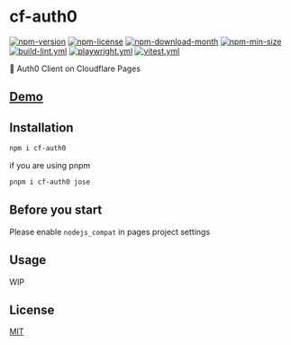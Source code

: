 <!----- BEGIN GHOST DOCS HEADER ----->

# cf-auth0


<!----- BEGIN GHOST DOCS BADGES ----->
<a href="https://npmjs.com/package/cf-auth0"><img src="https://img.shields.io/npm/v/cf-auth0" alt="npm-version" /></a> <a href="https://npmjs.com/package/cf-auth0"><img src="https://img.shields.io/npm/l/cf-auth0" alt="npm-license" /></a> <a href="https://npmjs.com/package/cf-auth0"><img src="https://img.shields.io/npm/dm/cf-auth0" alt="npm-download-month" /></a> <a href="https://npmjs.com/package/cf-auth0"><img src="https://img.shields.io/bundlephobia/min/cf-auth0" alt="npm-min-size" /></a> <a href="https://github.com/jill64/cf-auth0/actions/workflows/build-lint.yml"><img src="https://github.com/jill64/cf-auth0/actions/workflows/build-lint.yml/badge.svg" alt="build-lint.yml" /></a> <a href="https://github.com/jill64/cf-auth0/actions/workflows/playwright.yml"><img src="https://github.com/jill64/cf-auth0/actions/workflows/playwright.yml/badge.svg" alt="playwright.yml" /></a> <a href="https://github.com/jill64/cf-auth0/actions/workflows/vitest.yml"><img src="https://github.com/jill64/cf-auth0/actions/workflows/vitest.yml/badge.svg" alt="vitest.yml" /></a>
<!----- END GHOST DOCS BADGES ----->


🔐 Auth0 Client on Cloudflare Pages

<!----- END GHOST DOCS HEADER ----->

## [Demo](https://cf-auth0.pages.dev)

## Installation

```sh
npm i cf-auth0
```

if you are using pnpm

```sh
pnpm i cf-auth0 jose
```

## Before you start

Please enable `nodejs_compat` in pages project settings

## Usage

WIP

<!----- BEGIN GHOST DOCS FOOTER ----->

## License

[MIT](LICENSE)

<!----- END GHOST DOCS FOOTER ----->

